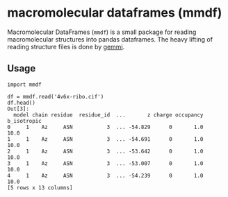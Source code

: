 # macromolecular dataframes (mmdf)

Macromolecular DataFrames (`mmdf`) is a small package for reading macromolecular structures into pandas dataframes.
The heavy lifting of reading structure files is done by [gemmi](https://gemmi.readthedocs.io/en/latest/).

## Usage

```ipython
import mmdf

df = mmdf.read('4v6x-ribo.cif')
df.head()
Out[3]: 
  model chain residue  residue_id  ...       z charge occupancy  b_isotropic
0     1    Az     ASN           3  ... -54.829      0       1.0         10.0
1     1    Az     ASN           3  ... -54.691      0       1.0         10.0
2     1    Az     ASN           3  ... -53.642      0       1.0         10.0
3     1    Az     ASN           3  ... -53.007      0       1.0         10.0
4     1    Az     ASN           3  ... -54.239      0       1.0         10.0
[5 rows x 13 columns]
```
